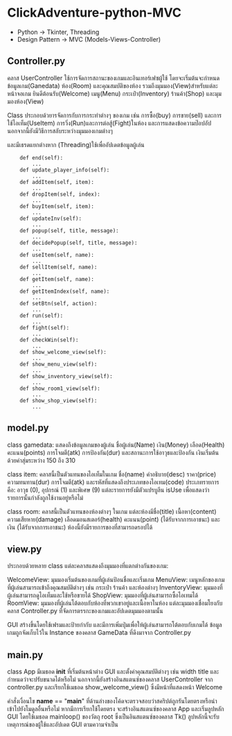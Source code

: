 ﻿# ClickAdventure-python-MVC
- Python -> Tkinter, Threading
- Design Pattern -> MVC (Models-Views-Controller)

## Controller.py
คลาส UserController ใช้การจัดการสถานะของเกมและอินเทอร์เฟซผู้ใช้ โดยจะเริ่มต้นจะกำหนด ข้อมูลเกม(Ganedata) ห้อง(Room) และคุณสมบัติของห้อง รวมถึงมุมมอง(View)สำหรับแต่ละหน้าจอเกม ยินดีต้อนรับ(Welcome) เมนู(Menu) กระเป๋า(Inventory) ร้านค้า(Shop) และมุมมองห้อง(View)

Class ประกอบด้วยารจัดการกับการกระทำต่างๆ ของเกม เช่น การซื้อ(buy) การขาย(sell) และการใช้ไอเท็ม(UseItem) การวิ่ง(Run)และการต่อสู้(Fight)ในห้อง และการแสดงข้อความป๊อปอัป นอกจากนี้ยังมีวิธีการสลับระหว่างมุมมองเกมต่างๆ

และมีเธรดแยกต่างหาก (Threading)ใช้เพื่ออัปเดตข้อมูลผู้เล่น
```
    def end(self):
        ...
    def update_player_info(self):
        ...
    def addItem(self, item):
        ...
    def dropItem(self, index):
        ...
    def buyItem(self, item):
        ...
    def updateInv(self):
        ...
    def popup(self, title, message):
        ...
    def decidePopup(self, title, message):
        ...
    def useItem(self, name):
        ...
    def sellItem(self, name):
        ...
    def getItem(self, name):
        ...
    def getItemIndex(self, name):
        ...
    def setBtn(self, action):
        ...
    def run(self):
        ...
    def fight(self):
        ...
    def checkWin(self):
        ...
    def show_welcome_view(self):
        ...
    def show_menu_view(self):
        ...
    def show_inventory_view(self):
        ...
    def show_room1_view(self):
        ...
    def show_shop_view(self):
        ...
```
## model.py
class gamedata:
แสดงถึงข้อมูลเกมของผู้เล่น ชื่อผู้เล่น(Name) เงิน(Money) เลือด(Health) คะแนน(points) การโจมตี(atk) การป้องกัน(dur) และสถานะการใช้อาวุธและป้องกัน เงินเริ่มต้นด้วยค่าสุ่มระหว่าง 150 ถึง 310

class item:
คลาสนี้เป็นตัวแทนของไอเท็มในเกม ชื่อ(name) คำอธิบาย(desc) ราคา(price) ความทนทาน(dur) การโจมตี(atk) และรหัสที่แสดงถึงประเภทของไอเทม(code) ประเภทรายการคือ: อาวุธ (0), อุปกรณ์ (1) และพิเศษ (9) แต่ละรายการยังมีตัวแปรบูลีน isUse เพื่อแสดงว่ารายการนั้นกำลังถูกใช้งานอยู่หรือไม่

class room:
คลาสนี้เป็นตัวแทนของห้องต่างๆ ในเกม แต่ละห้องมีชื่อ(title) เนื้อหา(content) ความเสียหาย(damage)  เลือดมอนสเตอร์(health) คะแนน(point) (ได้รับจากการเอาชนะ) และเงิน (ได้รับจากการเอาชนะ) ห้องนี้ยังมีรายการของที่สามารถดรอปได้

## view.py
ประกอบด้วยหลาย class แต่ละคลาสแสดงถึงมุมมองที่แตกต่างกันของเกม:

WelcomeView: มุมมองเริ่มต้นของเกมที่ผู้เล่นป้อนชื่อและเริ่มเกม
MenuView: เมนูหลักของเกมที่ผู้เล่นสามารถเข้าถึงคุณสมบัติต่างๆ เช่น กระเป๋า ร้านค้า และห้องต่างๆ
InventoryView: มุมมองที่ผู้เล่นสามารถดูไอเท็มและใช้หรือขายได้
ShopView: มุมมองที่ผู้เล่นสามารถซื้อไอเทมได้
RoomView: มุมมองที่ผู้เล่นโต้ตอบกับห้องที่พวกเขาอยู่และเนื้อหาในห้อง
แต่ละมุมมองเชื่อมโยงกับคลาส Controller.py ที่จัดการตรรกะของเกมและอัปเดตมุมมองตามนั้น 

GUI สร้างขึ้นโดยใช้เฟรมและป้ายกำกับ และมีการเพิ่มปุ่มเพื่อให้ผู้เล่นสามารถโต้ตอบกับเกมได้ ข้อมูลเกมถูกจัดเก็บไว้ใน Instance ของคลาส GameData ที่ดึงมาจาก Controller.py 

## main.py

class App มีเมธอด __init__ ที่เริ่มต้นหน้าต่าง GUI และตั้งค่าคุณสมบัติต่างๆ เช่น width title และกำหนดว่าจะปรับขนาดได้หรือไม่ นอกจากนี้ยังสร้างอินสแตนซ์ของคลาส UserController   จาก controller.py และเรียกใช้เมธอด show_welcome_view() ซึ่งมีหน้าที่แสดงหน้า Welcome

คำสั่งเงื่อนไข __name__ == "__main__" ที่ด้านล่างของโค้ดจะตรวจสอบว่าสคริปต์ถูกรันโดยตรงหรือนำเข้าไปยังโมดูลอื่นหรือไม่ หากมีการเรียกใช้โดยตรง จะสร้างอินสแตนซ์ของคลาส App และเริ่มลูปหลัก GUI โดยใช้เมธอด mainloop() ของวัตถุ root ซึ่งเป็นอินสแตนซ์ของคลาส Tk() ลูปหลักนี้จะรับเหตุการณ์ของผู้ใช้และอัปเดต GUI ตามความจำเป็น
